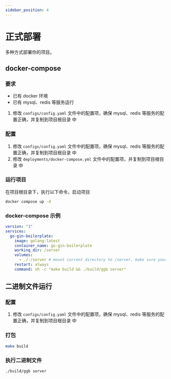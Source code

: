 ```yaml
---
sidebar_position: 4
---
```


# 正式部署

多种方式部署你的项目。

## docker-compose

### 要求

- 已有 docker 环境
- 已有 mysql、redis 等服务运行

1. 修改 `configs/config.yaml` 文件中的配置项，确保 mysql、redis 等服务的配置正确，并复制到项目根目录 中

### 配置

1. 修改 `configs/config.yaml` 文件中的配置项，确保 mysql、redis 等服务的配置正确，并复制到项目根目录 中
2. 修改 `deployments/docker-compose.yml` 文件中的配置项，并复制到项目根目录 中

### 运行项目

在项目根目录下，执行以下命令，启动项目

```sh
docker compose up -d
```

### docker-compose 示例

```yml
version: "3"
services:
  go-gin-boilerplate:
    image: golang:latest
    container_name: go-gin-boilerplate
    working_dir: /server
    volumes:
      - ./:/server # mount current directory to /server, make sure your docker-compose.yml is in the root of your project
    restart: always
    command: sh -c "make build && ./build/ggb server"
```

## 二进制文件运行

### 配置

1. 修改 `configs/config.yaml` 文件中的配置项，确保 mysql、redis 等服务的配置正确，并复制到项目根目录 中

### 打包

```sh
make build
```

### 执行二进制文件

```sh
./build/ggb server
```
